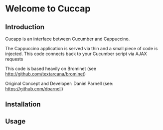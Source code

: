 # Welcome to Cuccap

## Introduction

Cucapp is an interface between Cucumber and Cappuccino.

The Cappuccino application is served via thin and a small piece of code is injected.
This code connects back to your Cucumber script via AJAX requests

This code is based heavily on Brominet (see http://github.com/textarcana/brominet)

Original Concept and Developer: Daniel Parnell (see: https://github.com/dparnell)

## Installation



## Usage

